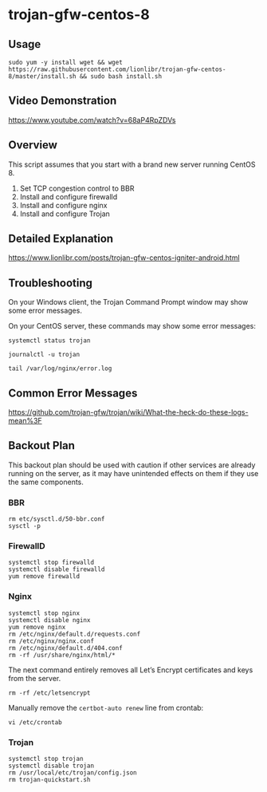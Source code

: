 # trojan-gfw-centos-8

## Usage
 
```
sudo yum -y install wget && wget https://raw.githubusercontent.com/lionlibr/trojan-gfw-centos-8/master/install.sh && sudo bash install.sh
```

## Video Demonstration

https://www.youtube.com/watch?v=68aP4RpZDVs

## Overview

This script assumes that you start with a brand new server running CentOS 8.

1. Set TCP congestion control to BBR
2. Install and configure firewalld
3. Install and configure nginx
4. Install and configure Trojan

## Detailed Explanation

https://www.lionlibr.com/posts/trojan-gfw-centos-igniter-android.html

## Troubleshooting

On your Windows client, the Trojan Command Prompt window may show some error messages.

On your CentOS server, these commands may show some error messages:

```
systemctl status trojan

journalctl -u trojan

tail /var/log/nginx/error.log
```

## Common Error Messages

https://github.com/trojan-gfw/trojan/wiki/What-the-heck-do-these-logs-mean%3F

## Backout Plan

This backout plan should be used with caution if other services are already running on the server, as it may have unintended effects on them if they use the same components.

### BBR

```
rm etc/sysctl.d/50-bbr.conf
sysctl -p
```

### FirewallD

```
systemctl stop firewalld
systemctl disable firewalld
yum remove firewalld
```

### Nginx

```
systemctl stop nginx 
systemctl disable nginx
yum remove nginx
rm /etc/nginx/default.d/requests.conf
rm /etc/nginx/nginx.conf
rm /etc/nginx/default.d/404.conf
rm -rf /usr/share/nginx/html/*
```

The next command entirely removes all Let’s Encrypt certificates and keys from the server.

```
rm -rf /etc/letsencrypt
```

Manually remove the `certbot-auto renew` line from crontab:

```
vi /etc/crontab
```

### Trojan

```
systemctl stop trojan 
systemctl disable trojan 
rm /usr/local/etc/trojan/config.json
rm trojan-quickstart.sh
```
